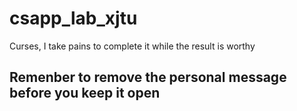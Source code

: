 # csapp_lab_xjtu
Curses, I take pains to complete it while the result is worthy

## Remenber to remove the personal message before you keep it open
